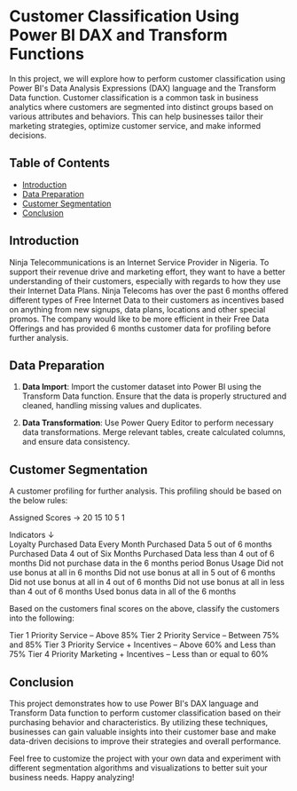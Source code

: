 # Customer Classification Using Power BI DAX and Transform Functions

In this project, we will explore how to perform customer classification using Power BI's Data Analysis Expressions (DAX) language and the Transform Data function. Customer classification is a common task in business analytics where customers are segmented into distinct groups based on various attributes and behaviors. This can help businesses tailor their marketing strategies, optimize customer service, and make informed decisions.

## Table of Contents

- [Introduction](#introduction)
- [Data Preparation](#data-preparation)
- [Customer Segmentation](#customer-segmentation)
- [Conclusion](#conclusion)

## Introduction

Ninja Telecommunications is an Internet Service Provider in Nigeria.
To support their revenue drive and marketing effort, they want to have a better understanding of their customers, especially with regards to how they use their Internet Data Plans.
Ninja Telecoms has over the past 6 months offered different types of Free Internet Data to their customers as incentives based on anything from new signups, data plans, locations and other special promos.
The company would like to be more efficient in their Free Data Offerings and has provided 6 months customer data for profiling before further analysis.

## Data Preparation

1. **Data Import**: Import the customer dataset into Power BI using the Transform Data function. Ensure that the data is properly structured and cleaned, handling missing values and duplicates.

2. **Data Transformation**: Use Power Query Editor to perform necessary data transformations. Merge relevant tables, create calculated columns, and ensure data consistency.

## Customer Segmentation
A customer profiling for further analysis. This profiling should be based on the below rules:

Assigned Scores →	20	15	10	5	1
 	 	 	 	 	 
Indicators ↓	 	 	 	 	 
Loyalty	Purchased Data Every Month	Purchased Data 5 out of 6 months	Purchased Data 4 out of Six Months	Purchased Data less than 4 out of 6 months	Did not purchase data in the 6 months period
Bonus Usage	Did not use bonus at all in 6 months	Did not use bonus at all in 5 out of 6 months	Did not use bonus at all in 4 out of 6 months	Did not use bonus at all in less than 4 out of 6 months	Used bonus data in all of the 6 months


Based on the customers final scores on the above, classify the customers into the following:
 
Tier 1 Priority Service – Above 85% 
Tier 2 Priority Service – Between 75% and 85%
Tier 3 Priority Service + Incentives – Above 60% and Less than 75%
Tier 4 Priority Marketing + Incentives – Less than or equal to 60% 


## Conclusion

This project demonstrates how to use Power BI's DAX language and Transform Data function to perform customer classification based on their purchasing behavior and characteristics. By utilizing these techniques, businesses can gain valuable insights into their customer base and make data-driven decisions to improve their strategies and overall performance.

Feel free to customize the project with your own data and experiment with different segmentation algorithms and visualizations to better suit your business needs. Happy analyzing!
